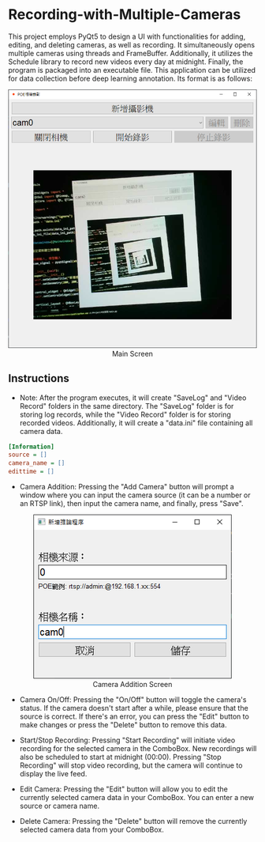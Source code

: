 # Recording-with-Multiple-Cameras
This project employs PyQt5 to design a UI with functionalities for adding, editing, and deleting cameras, as well as recording. It simultaneously opens multiple cameras using threads and FrameBuffer. Additionally, it utilizes the Schedule library to record new videos every day at midnight. Finally, the program is packaged into an executable file. This application can be utilized for data collection before deep learning annotation. Its format is as follows:

<div align="center">
    <img src="https://github.com/KennyChen880127/Recording-with-Multiple-Cameras/blob/master/result/image1.png" alt="mainScreen"><br>
    Main Screen
</div>


## Instructions

* Note: After the program executes, it will create "SaveLog" and "Video Record" folders in the same directory. The "SaveLog" folder is for storing log records, while the "Video Record" folder is for storing recorded videos. Additionally, it will create a "data.ini" file containing all camera data.
  
```ini
[Information]
source = []
camera_name = []
edittime = []
```

* Camera Addition: Pressing the "Add Camera" button will prompt a window where you can input the camera source (it can be a number or an RTSP link), then input the camera name, and finally, press "Save".

<div align="center">
    <img src="https://github.com/KennyChen880127/Recording-with-Multiple-Cameras/blob/master/result/image2.png" alt="mainScreen"><br>
    Camera Addition Screen
</div>

* Camera On/Off: Pressing the "On/Off" button will toggle the camera's status. If the camera doesn't start after a while, please ensure that the source is correct. If there's an error, you can press the "Edit" button to make changes or press the "Delete" button to remove this data.

* Start/Stop Recording: Pressing "Start Recording" will initiate video recording for the selected camera in the ComboBox. New recordings will also be scheduled to start at midnight (00:00). Pressing "Stop Recording" will stop video recording, but the camera will continue to display the live feed.

* Edit Camera: Pressing the "Edit" button will allow you to edit the currently selected camera data in your ComboBox. You can enter a new source or camera name.

* Delete Camera: Pressing the "Delete" button will remove the currently selected camera data from your ComboBox.

